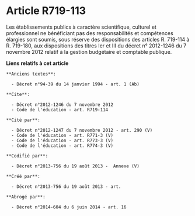# Article R719-113

Les établissements publics à caractère scientifique, culturel et professionnel ne bénéficiant pas des responsabilités et
compétences élargies sont soumis, sous réserve des dispositions des articles R. 719-114 à R. 719-180, aux dispositions des
titres Ier et III du décret n° 2012-1246 du 7 novembre 2012 relatif à la gestion budgétaire et comptable publique.

**Liens relatifs à cet article**

	**Anciens textes**:

	  - Décret n°94-39 du 14 janvier 1994 - art. 1 (Ab)

	**Cite**:

	  - Décret n°2012-1246 du 7 novembre 2012
	  - Code de l'éducation - art. R719-114

	**Cité par**:

	  - Décret n°2012-1247 du 7 novembre 2012 - art. 290 (V)
	  - Code de l'éducation - art. R771-3 (V)
	  - Code de l'éducation - art. R773-3 (V)
	  - Code de l'éducation - art. R774-3 (V)

	**Codifié par**:

	  - Décret n°2013-756 du 19 août 2013 -  Annexe (V)

	**Créé par**:

	  - Décret n°2013-756 du 19 août 2013 - art.

	**Abrogé par**:

	  - Décret n°2014-604 du 6 juin 2014 - art. 16
